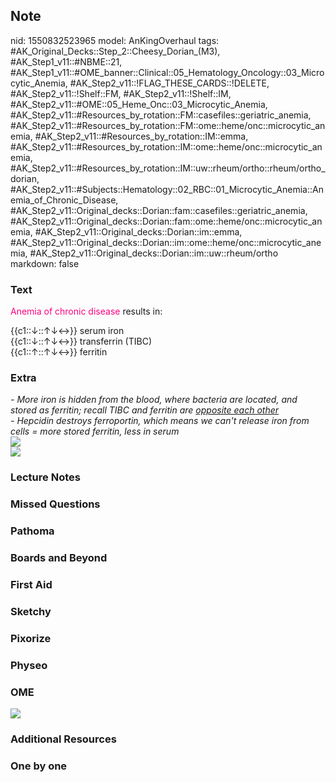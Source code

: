 ## Note
nid: 1550832523965
model: AnKingOverhaul
tags: #AK_Original_Decks::Step_2::Cheesy_Dorian_(M3), #AK_Step1_v11::#NBME::21, #AK_Step1_v11::#OME_banner::Clinical::05_Hematology_Oncology::03_Microcytic_Anemia, #AK_Step2_v11::!FLAG_THESE_CARDS::!DELETE, #AK_Step2_v11::!Shelf::FM, #AK_Step2_v11::!Shelf::IM, #AK_Step2_v11::#OME::05_Heme_Onc::03_Microcytic_Anemia, #AK_Step2_v11::#Resources_by_rotation::FM::casefiles::geriatric_anemia, #AK_Step2_v11::#Resources_by_rotation::FM::ome::heme/onc::microcytic_anemia, #AK_Step2_v11::#Resources_by_rotation::IM::emma, #AK_Step2_v11::#Resources_by_rotation::IM::ome::heme/onc::microcytic_anemia, #AK_Step2_v11::#Resources_by_rotation::IM::uw::rheum/ortho::rheum/ortho_dorian, #AK_Step2_v11::#Subjects::Hematology::02_RBC::01_Microcytic_Anemia::Anemia_of_Chronic_Disease, #AK_Step2_v11::Original_decks::Dorian::fam::casefiles::geriatric_anemia, #AK_Step2_v11::Original_decks::Dorian::fam::ome::heme/onc::microcytic_anemia, #AK_Step2_v11::Original_decks::Dorian::im::emma, #AK_Step2_v11::Original_decks::Dorian::im::ome::heme/onc::microcytic_anemia, #AK_Step2_v11::Original_decks::Dorian::im::uw::rheum/ortho
markdown: false

### Text
<font color="#FC0280">Anemia of chronic disease</font> results in:
<div>
  {{c1::↓::↑↓↔}} serum iron
</div>
<div>
  {{c1::↓::↑↓↔}} transferrin (TIBC)
</div>
<div>
  {{c1::↑::↑↓↔}} ferritin
</div>

### Extra
<div>
  <div>
    <div>
      <div>
        <div>
          <div>
            <div>
              <div>
                <i>- More iron is hidden from the blood, where
                bacteria are located, and stored as ferritin;
                recall TIBC and ferritin are <u>opposite each
                other</u></i>
              </div>
              <div>
                <i>- H</i><i>epcidin destroys ferroportin, which
                means we can't release iron from cells = more
                stored ferritin, less in serum</i>
              </div>
              <div>
                <i><img src="IDA.png"></i>
              </div>
            </div>
          </div>
        </div>
      </div>
    </div>
    <div><img src="paste-619188255195137.jpg"></div>
  </div>
</div>

### Lecture Notes


### Missed Questions


### Pathoma


### Boards and Beyond


### First Aid


### Sketchy


### Pixorize


### Physeo


### OME
<div class="ome-widget">
  <a href=
  "https://onlinemeded.org/spa/hematology-oncology/microcytic-anemia/acquire?ref=anki">
  <img src="_OME_AnkiFlashcards_Lesson_2.png"></a>
</div>

### Additional Resources


### One by one

